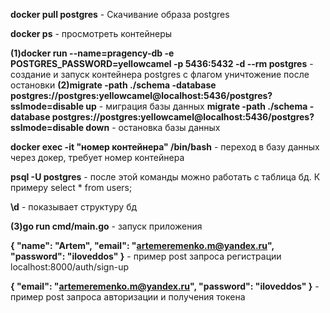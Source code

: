 **docker pull postgres** - Скачивание образа postgres

**docker ps** - просмотреть контейнеры

**(1)docker run --name=pragency-db -e POSTGRES_PASSWORD=yellowcamel -p 5436:5432 -d --rm postgres** - создание и запуск контейнера postgres c флагом уничтожение после остановки
**(2)migrate -path ./schema -database postgres://postgres:yellowcamel@localhost:5436/postgres?sslmode=disable up** - миграция базы данных
**migrate -path ./schema -database postgres://postgres:yellowcamel@localhost:5436/postgres?sslmode=disable down** - остановка базы данных

**docker exec -it "номер контейнера" /bin/bash** - переход в базу данных через докер, требует номер контейнера

**psql -U postgres** - после этой команды можно работать с таблица бд. К примеру select \* from users;

**\d** - показывает структуру бд

**(3)go run cmd/main.go** - запуск приложения

**{
"name": "Artem",
"email": "artemeremenko.m@yandex.ru",
"password": "iloveddos"
}** - пример post запроса регистрации localhost:8000/auth/sign-up

**{
"email": "artemeremenko.m@yandex.ru",
"password": "iloveddos"
}** - пример post запроса авторизации и получения токена
